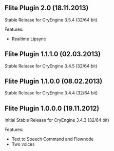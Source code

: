 Flite Plugin 2.0 (18.11.2013)
---------------------------------
Stable Release for CryEngine 3.5.4 (32/64 bit)

Features:
- Realtime Lipsync

Flite Plugin 1.1.1.0 (02.03.2013)
---------------------------------
Stable Release for CryEngine 3.4.5 (32/64 bit)

Flite Plugin 1.1.0.0 (08.02.2013)
---------------------------------
Stable Release for CryEngine 3.4.4 (32/64 bit)

Flite Plugin 1.0.0.0 (19.11.2012)
---------------------------------
Initial Stable Release for CryEngine 3.4.3 (32/64 bit)

Features:
- Text to Speech Command and Flownode
- Two voices